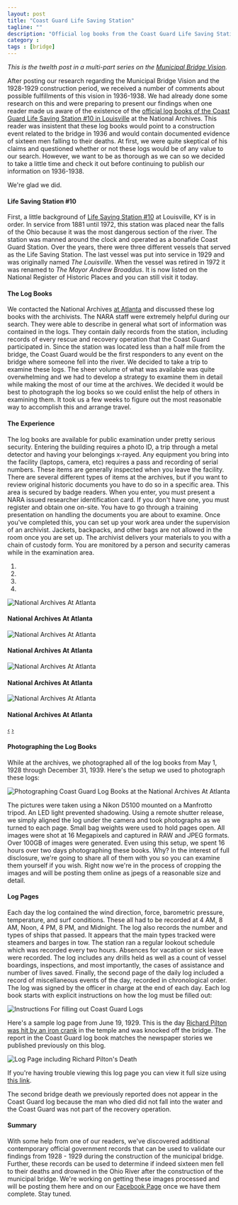 ```yaml
---
layout: post
title: "Coast Guard Life Saving Station"
tagline: ""
description: "Official log books from the Coast Guard Life Saving Station at Louisville (Also known as The Louisville or The Mayor Andrew Broaddus."
category : 
tags : [bridge]
---
```


_This is the twelth post in a multi-part series on the <a href="/tags.html#bridge-ref">Municipal Bridge Vision</a>._

After posting our research regarding the Municipal Bridge Vision and the 1928-1929 construction period, we received a number of comments about possible fulfillments of this vision in 1936-1938.  We had already done some research on this and were preparing to present our findings when one reader made us aware of the existence of the [official log books of the Coast Guard Life Saving Station #10 in Louisville](http://research.archives.gov/description/648209) at the National Archives.  This reader was insistent that these log books would point to a construction event related to the bridge in 1936 and would contain documented evidence of sixteen men falling to their deaths.  At first, we were quite skeptical of his claims and questioned whether or not these logs would be of any value to our search.  However, we want to be as thorough as we can so we decided to take a little time and check it out before continuing to publish our information on 1936-1938.  

We're glad we did.

#### Life Saving Station #10

First, a little background of [Life Saving Station #10](http://en.wikipedia.org/wiki/Mayor_Andrew_Broaddus) at Louisville, KY is in order.  In service from 1881 until 1972, this station was placed near the falls of the Ohio because it was the most dangerous section of the river.  The station was manned around the clock and operated as a bonafide Coast Guard Station.  Over the years, there were three different vessels that served as the Life Saving Station.  The last vessel was put into service in 1929 and was originally named _The Louisville_.  When the vessel was retired in 1972 it was renamed to _The Mayor Andrew Broaddus_.  It is now listed on the National Register of Historic Places and you can still visit it today.

#### The Log Books

We contacted the National Archives [at Atlanta](http://www.archives.gov/atlanta/) and discussed these log books with the archivists.  The NARA staff were extremely helpful during our search.  They were able to describe in general what sort of information was contained in the logs.  They contain daily records from the station, including  records of every rescue and recovery operation that the Coast Guard participated in.  Since the station was located less than a half mile from the bridge, the Coast Guard would be the first responders to any event on the bridge where someone fell into the river.  We decided to take a trip to examine these logs.  The sheer volume of what was available was quite overwhelming and we had to develop a strategy to examine them in detail while making the most of our time at the archives.  We decided it would be best to photograph the log books so we could enlist the help of others in examining them.  It took us a few weeks to figure out the most reasonable way to accomplish this and arrange travel.

#### The Experience

 The log books are available for public examination under pretty serious security.  Entering the building requires a photo ID, a trip through a metal detector and having your belongings x-rayed.  Any equipment you bring into the facility (laptops, camera, etc) requires a pass and recording of serial numbers.  These items are generally inspected when you leave the facility.  There are several different types of items at the archives, but if you want to review original historic documents you have to do so in a specific area.  This area is secured by badge readers.  When you enter, you must present a NARA issued researcher identification card.  If you don't have one, you must register and obtain one on-site.  You have to go through a training presentation on handling the documents you are about to examine.  Once you've completed this, you can set up your work area under the supervision of an archivist.  Jackets, backpacks, and other bags are not allowed in the room once you are set up.  The archivist delivers your materials to you with a chain of custody form.  You are monitored by a person and security cameras while in the examination area.  

<div id="myCarousel" class="carousel slide">
  <ol class="carousel-indicators">
    <li data-target="#myCarousel" data-slide-to="0" class="active"></li>
    <li data-target="#myCarousel" data-slide-to="1"></li>
    <li data-target="#myCarousel" data-slide-to="2"></li>
    <li data-target="#myCarousel" data-slide-to="3"></li>
  </ol>
  <div class="carousel-inner">
    <div class="active item">
        <img src="/assets/Bridge/nara/General-001.jpg" alt="National Archives At Atlanta" />
	<div class="carousel-caption">
	    <h4>National Archives At Atlanta</h4>
	</div> 
    </div>
    <div class="item">
        <img src="/assets/Bridge/nara/General-002.jpg" alt="National Archives At Atlanta" />
	<div class="carousel-caption">
	    <h4>National Archives At Atlanta</h4>
	</div>    
    </div>
    <div class="item">
        <img src="/assets/Bridge/nara/General-003.jpg" alt="National Archives At Atlanta" />
	<div class="carousel-caption">
	    <h4>National Archives At Atlanta</h4>
	</div>    
    </div>
        <div class="item">
        <img src="/assets/Bridge/nara/General-004.jpg" alt="National Archives At Atlanta" />
	<div class="carousel-caption">
	    <h4>National Archives At Atlanta</h4>
	</div>    
    </div>
  </div>
  <a class="carousel-control left" href="#myCarousel" data-slide="prev">&lsaquo;</a>
  <a class="carousel-control right" href="#myCarousel" data-slide="next">&rsaquo;</a>
</div>

#### Photographing the Log Books

While at the archives, we photographed all of the log books from May 1, 1928 through December 31, 1939.  Here's the setup we used to photograph these logs:

 <img src="/assets/Bridge/nara/General-005.jpg" class="img img-polaroid" alt="Photographing Coast Guard Log Books at the National Archives At Atlanta" />
 
The pictures were taken using a Nikon D5100 mounted on a Manfrotto tripod.  An LED light prevented shadowing.  Using a remote shutter release, we simply aligned the log under the camera and took photographs as we turned to each page.  Small bag weights were used to hold pages open.  All images were shot at 16 Megapixels and captured in RAW and JPEG formats.  Over 100GB of images were generated.  Even using this setup, we spent 16 hours over two days photographing these books.  Why?  In the interest of full disclosure, we're going to share all of them with you so you can examine them yourself if you wish.  Right now we're in the process of cropping the images and will be posting them online as jpegs of a reasonable size  and detail.

#### Log Pages

Each day the log contained the wind direction, force, barometric pressure, temperature, and surf conditions.  These all had to be recorded at 4 AM, 8 AM, Noon, 4 PM, 8 PM, and Midnight.  The log also records the number and types of ships that passed.  It appears that the main types tracked were steamers and barges in tow.  The station ran a regular lookout schedule which was recorded every two hours.  Absences for vacation or sick leave were recorded.  The log includes any drills held as well as a count of vessel boardings, inspections, and most importantly, the cases of assistance and number of lives saved.  Finally, the second page of the daily log included a record of miscellaneous events of the day, recorded in chronological order.  The log was signed by the officer in charge at the end of each day.  Each log book starts with explicit instructions on how the log must be filled out:

 <img src="/assets/Bridge/nara/Instructions.jpg" class="img img-polaroid" alt="Instructions For filling out Coast Guard Logs" />
 

Here's a sample log page from June 19, 1929.  This is the day [Richard Pilton was hit by an iron crank](/2013/02/25/Documented-Bridge-Deaths/) in the temple and was knocked off the bridge.  The report in the Coast Guard log book matches the newspaper stories we published previously on this blog.  


 <img src="/assets/Bridge/nara/LogRichardPilton.jpg" class="img img-polaroid" alt="Log Page including Richard Pilton's Death" />

If you're having trouble viewing this log page you can view it full size using [this link](/assets/Bridge/nara/LogRichardPilton.jpg).

The second bridge death we previously reported does not appear in the Coast Guard log because the man who died did not fall into the water and the Coast Guard was not part of the recovery operation.

#### Summary

With some help from one of our readers, we've discovered additional contemporary official government records that can be used to validate our findings from 1928 - 1929 during the construction of the municipal bridge.  Further, these records can be used to determine if indeed sixteen men fell to their deaths and drowned in the Ohio River after the construction of the municipal bridge.  We're working on getting these images processed and will be posting them here and on our [Facebook Page](http://www.facebook.com/SearchingForVindication) once we have them complete.  Stay tuned.

